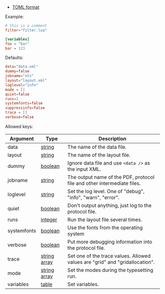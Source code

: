 * [TOML format](https://toml.io/en/)

Example:

```toml title="xts.cfg"
# this is a comment
filter="filter.lua"

[variables]
foo = "bar"
bar = 123
```

Defaults:

```toml title="xts.cfg"
data="data.xml"
dummy=false
jobname="xts"
layout="layout.xml"
loglevel="info"
mode = []
quiet=false
runs=1
systemfonts=false
suppressinfo=false
trace = []
verbose=false
```


Allowed keys:


| Argument    | Type                                            | Description                                                                  |
| ----------- | ----------------------------------------------- | ---------------------------------------------------------------------------- |
| data        | [string](https://toml.io/en/v1.0.0#string)      | The name of the data file.                                                   |
| layout      | [string](https://toml.io/en/v1.0.0#string)      | The name of the layout file.                                                 |
| dummy       | [boolean](https://toml.io/en/v1.0.0#boolean)    | Ignore data file and use `<data />` as the input XML.                        |
| jobname     | [string](https://toml.io/en/v1.0.0#string)      | The output name of the PDF, protocol file and other intermediate files.      |
| loglevel    | [string](https://toml.io/en/v1.0.0#string)      | Set the log level. One of "debug", "info", "warn", "error".                  |
| quiet       | [boolean](https://toml.io/en/v1.0.0#boolean)    | Don't output anything, just log to the protocol file.                        |
| runs        | [integer](https://toml.io/en/v1.0.0#integer)    | Run the layout file several times.                                           |
| systemfonts | [boolean](https://toml.io/en/v1.0.0#boolean)    | Use the fonts from the operating system                                      |
| verbose     | [boolean](https://toml.io/en/v1.0.0#boolean)    | Put more debugging information into the protocol file.                       |
| trace       | [string array](https://toml.io/en/v1.0.0#array) | Set one of the trace values. Allowed values are "grid" and "gridallocation". |
| mode        | [string array](https://toml.io/en/v1.0.0#array) | Set the modes during the typesetting run.                                    |
| variables   | [table](https://toml.io/en/v1.0.0#table)        | Set variables.                                                               |

